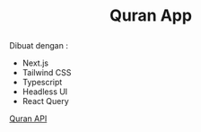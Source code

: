# <p align="center">Quran App</p>

Dibuat dengan :

- Next.js
- Tailwind CSS
- Typescript
- Headless UI
- React Query

[Quran API](https://equran.id/apidev)
